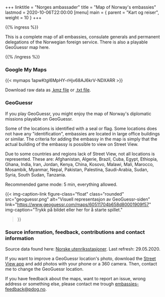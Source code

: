 +++
linktitle = "Norges ambassader"
title = "Map of Norway's embassies"
lastmod = 2020-10-06T22:00:00
[menu]
main = { parent = "Kart og reiser", weight = 10 }
+++

{{% ingress %}}

This is a complete map of all embassies, consulate generals
and permanent delegations of the Norwegian foreign service.
There is also a playable GeoGuessr map here.

{{% /ingress %}}

### Google My Maps

{{< mymaps 1apwKtgl6MpHY-rHjv68AJ6krV-NDXARR >}}

Download raw data as [.kmz file](rawdata.kmz) or [.txt file](rawdatatxt.txt).

### GeoGuessr

If you play GeoGuessr, you might enjoy the map of Norway's diplomatic
missions playable on GeoGuessr.

Some of the locations is identified with a seal or flag. Some locations does not have any
"identification", embassies are located in large office buildings or similar. The criteria
for adding the embassy in the map is simply that the actual building of the
embassy is possible to view on Street View.

Due to some countries and regions lack of Street View, not all locations is represented.
These are: Afghanistan, Algerie, Brazil, Cuba, Egypt, Ethiopia, Ghana, India, Iran, Jordan,
Kenya, China, Kosovo, Malawi, Mali, Marocco, Mosambik, Myanmar, Nepal, Pakistan, Palestina,
Saudi-Arabia, Sudan, Syria, South Sudan, Tanzania.

Recommended game mode: 5 min, everything allowed.

{{< img-caption-link
 figure-class="float"
    class="rounded"
    src="geoguessr.png"
    alt="Visuell representasjon av GeoGuessr-siden"
    link="https://www.geoguessr.com/maps/60511704b658d80001909f57"
    img-caption="Trykk på bildet eller her for å starte spillet."
  >}}

### Source information, feedback, contributions and contact information

Source data found here:
[Norske utenriksstasjoner](https://www.regjeringen.no/no/dep/ud/org/utenriksstasjoner/id524467/).
Last refresh: 29.05.2020.

If you want to improve a GeoGuessr location's photo, download the
[Street View app](https://www.google.com/streetview/) and add photos with your phone
or a 360 camera. Then, contact me to change the GeoGuessr location.

If you have feedback about the maps, want to report an issue, wrong address or something
else, please contact me trough embassies-feedback@pdog.no.
